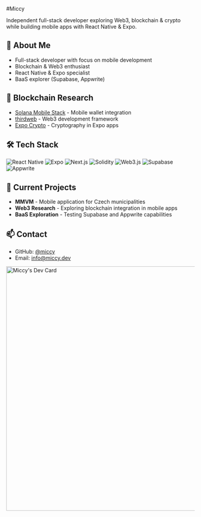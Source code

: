 #Miccy

Independent full-stack developer exploring Web3, blockchain & crypto while building mobile apps with React Native & Expo.

## 🚀 About Me
- Full-stack developer with focus on mobile development
- Blockchain & Web3 enthusiast
- React Native & Expo specialist
- BaaS explorer (Supabase, Appwrite)

## 🔗 Blockchain Research
- [Solana Mobile Stack](https://github.com/solana-mobile/mobile-wallet-adapter) - Mobile wallet integration
- [thirdweb](https://github.com/thirdweb-dev/js) - Web3 development framework
- [Expo Crypto](https://github.com/expo/expo/tree/main/packages/expo-crypto) - Cryptography in Expo apps

## 🛠 Tech Stack
![React Native](https://img.shields.io/badge/React_Native-20232A?style=for-the-badge&logo=react&logoColor=61DAFB)
![Expo](https://img.shields.io/badge/Expo-000020?style=for-the-badge&logo=expo&logoColor=white)
![Next.js](https://img.shields.io/badge/Next.js-000000?style=for-the-badge&logo=next.js&logoColor=white)
![Solidity](https://img.shields.io/badge/Solidity-363636?style=for-the-badge&logo=solidity&logoColor=white)
![Web3.js](https://img.shields.io/badge/Web3.js-F16822?style=for-the-badge&logo=web3.js&logoColor=white)
![Supabase](https://img.shields.io/badge/Supabase-3ECF8E?style=for-the-badge&logo=supabase&logoColor=white)
![Appwrite](https://img.shields.io/badge/Appwrite-F02E65?style=for-the-badge&logo=appwrite&logoColor=white)

## 🔭 Current Projects
- **MMVM** - Mobile application for Czech municipalities
- **Web3 Research** - Exploring blockchain integration in mobile apps
- **BaaS Exploration** - Testing Supabase and Appwrite capabilities

## 📫 Contact
- GitHub: [@miccy](https://github.com/miccy)
- Email: [info@miccy.dev](mailto:info@miccy.dev)

<a href="https://app.daily.dev/miccy"><img src="https://api.daily.dev/devcards/v2/U0R5XRwnYQG8wlO3t7DH3.png?type=wide&r=252" width="652" alt="Miccy's Dev Card"/></a>
